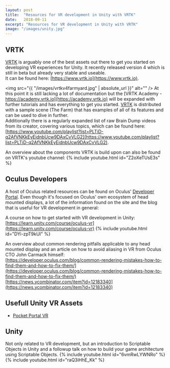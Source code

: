 ```yaml
---
layout: post
title:  "Resources for VR development in Unity with VRTK"
date:   2018-09-11
excerpt: "Resources for VR development in Unity with VRTK"
image: "/images/unity.jpg"
---
```

## VRTK
[VRTK](https://www.vrtk.io) is arguably one of the best assets out there to get you started on developing VR experiences for Unity. It recently released version 4 which is still in beta but already very stable and useable.  
It can be found here: [https://www.vrtk.io](https://www.vrtk.io).

<span class="image right"><img src="{{ "/images/vrtkv4farmyard.jpg" | absolute_url }}" alt="" /></span>
At this point it is still lacking a lot of documentation but the [VRTK Academy - https://academy.vrtk.io](https://academy.vrtk.io) will be expanded with further tutorials and has everything to get you started. [VRTK](https://www.vrtk.io) is distributed with a sample scene (The Farm) that has examples of all of its features and can be used to dive in further.  
Additionally there is a regularly expanded list of raw Brain Dump videos from its creator, covering various topics, which can be found here:  
[https://www.youtube.com/playlist?list=PLTiD-q2AfVNKkEyEidnbUcw9DAxCvVLG2](https://www.youtube.com/playlist?list=PLTiD-q2AfVNKkEyEidnbUcw9DAxCvVLG2).

An overview about the components VRTK is build upon can also be found on VRTK's youtube channel:
{% include youtube.html id="Z2oXeTUsE3s" %}

## Oculus Developers
A host of Oculus related resources can be found on Oculus' [Developer Portal](https://developer.oculus.com). Even though it's focused on Oculus' own ecosystem of head mounted displays, a lot of the information found on the site and the blog that is useful for VR development in general:

A course on how to get started with VR development in Unity:  
[https://learn.unity.com/course/oculus-vr](https://learn.unity.com/course/oculus-vr)
{% include youtube.html id="DYi-zpT9kUI" %}

An overview about common rendering pitfalls applicable to any head mounted display and an article on how to avoid aliasing in VR from Oculus CTO John Carmack himself:  
[https://developer.oculus.com/blog/common-rendering-mistakes-how-to-find-them-and-how-to-fix-them/](https://developer.oculus.com/blog/common-rendering-mistakes-how-to-find-them-and-how-to-fix-them/)  
[https://news.ycombinator.com/item?id=12183340](https://news.ycombinator.com/item?id=12183340)

## Usefull Unity VR Assets
- [Pocket Portal VR](https://github.com/andrewzimmer906/PocketPortalVR)

## Unity
Not only related to VR development, but an introduction to Scriptable Objects in Unity and a followup talk on how to build your game architecture using Scriptable Objects.
{% include youtube.html id="6vmRwLYWNRo" %}
{% include youtube.html id="raQ3iHhE_Kk" %}

